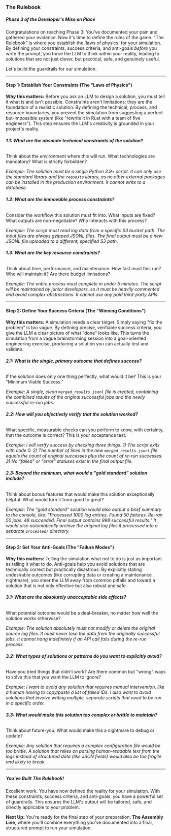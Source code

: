 ### The Rulebook

##### Phase 3 of the Developer's Mise en Place

Congratulations on reaching Phase 3! You’ve documented your pain and gathered your evidence. Now it's time to define the rules of the game. "The Rulebook" is where you establish the 'laws of physics' for your simulation. By defining your constraints, success criteria, and anti-goals _before_ you write the prompt, you force the LLM to think within your reality, leading to solutions that are not just clever, but practical, safe, and genuinely useful.

Let's build the guardrails for our simulation.

---

#### Step 1: Establish Your Constraints (The "Laws of Physics")

**Why this matters:** Before you ask an LLM to design a solution, you must tell it what is and isn't possible. Constraints aren't limitations; they are the foundation of a realistic solution. By defining the technical, process, and resource boundaries, you prevent the simulation from suggesting a perfect-but-impossible system (like "rewrite it in Rust with a team of five engineers"). This step ensures the LLM's creativity is grounded in your project's reality.

###### **1.1: What are the absolute technical constraints of the solution?**

Think about the environment where this will run. What technologies are mandatory? What is strictly forbidden?

_Example: The solution must be a single Python 3.9+ script. It can only use the standard library and the `requests` library, as no other external packages can be installed in the production environment. It cannot write to a database._

>

###### **1.2: What are the immovable process constraints?**

Consider the workflow this solution must fit into. What inputs are fixed? What outputs are non-negotiable? Who interacts with this process?

_Example: The script must read log data from a specific S3 bucket path. The input files are always gzipped JSONL files. The final output must be a new JSONL file uploaded to a different, specified S3 path._

>

###### **1.3: What are the key resource constraints?**

Think about time, performance, and maintenance. How fast must this run? Who will maintain it? Are there budget limitations?

_Example: The entire process must complete in under 5 minutes. The script will be maintained by junior developers, so it must be heavily commented and avoid complex abstractions. It cannot use any paid third-party APIs._

>

---

#### Step 2: Define Your Success Criteria (The "Winning Conditions")

**Why this matters:** A simulation needs a clear target. Simply saying "fix the problem" is too vague. By defining precise, verifiable success criteria, you give the LLM a clear picture of what "done" looks like. This turns the simulation from a vague brainstorming session into a goal-oriented engineering exercise, producing a solution you can actually test and validate.

###### **2.1: What is the single, primary outcome that defines success?**

If the solution does only one thing perfectly, what would it be? This is your "Minimum Viable Success."

_Example: A single, clean `merged_results.jsonl` file is created, containing the combined results of the original successful jobs and the newly successful re-run jobs._

>

###### **2.2: How will you objectively verify that the solution worked?**

What specific, measurable checks can you perform to know, with certainty, that the outcome is correct? This is your acceptance test.

_Example: I will verify success by checking three things: 1) The script exits with code 0. 2) The number of lines in the new `merged_results.jsonl` file equals the count of original successes plus the count of re-run successes. 3) No "failed" or "error" statuses exist in the final output file._

>

###### **2.3: Beyond the minimum, what would a "gold standard" solution include?**

Think about bonus features that would make this solution exceptionally helpful. What would turn it from good to great?

_Example: The "gold standard" solution would also output a brief summary to the console, like: "Processed 1000 log entries. Found 50 failures. Re-ran 50 jobs. 48 succeeded. Final output contains 998 successful results." It would also automatically archive the original log files it processed into a separate `processed/` directory._

>

---

#### Step 3: Set Your Anti-Goals (The "Failure Modes")

**Why this matters:** Telling the simulation what _not_ to do is just as important as telling it what to do. Anti-goals help you avoid solutions that are technically correct but practically disastrous. By explicitly stating undesirable outcomes (like corrupting data or creating a maintenance nightmare), you steer the LLM away from common pitfalls and toward a solution that is not only effective but also robust and safe.

###### **3.1: What are the absolutely unacceptable side effects?**

What potential outcome would be a deal-breaker, no matter how well the solution works otherwise?

_Example: The solution absolutely must not modify or delete the original source log files. It must never lose the data from the originally successful jobs. It cannot hang indefinitely if an API call fails during the re-run process._

>

###### **3.2: What types of solutions or patterns do you want to explicitly avoid?**

Have you tried things that didn't work? Are there common but "wrong" ways to solve this that you want the LLM to ignore?

_Example: I want to avoid any solution that requires manual intervention, like a human having to copy/paste a list of failed IDs. I also want to avoid solutions that involve writing multiple, separate scripts that need to be run in a specific order._

>

###### **3.3: What would make this solution too complex or brittle to maintain?**

Think about future-you. What would make this a nightmare to debug or update?

_Example: Any solution that requires a complex configuration file would be too brittle. A solution that relies on parsing human-readable text from the logs instead of structured data (like JSON fields) would also be too fragile and likely to break._

>

---

##### You've Built The Rulebook!

Excellent work. You have now defined the reality for your simulation. With these constraints, success criteria, and anti-goals, you have a powerful set of guardrails. This ensures the LLM's output will be tailored, safe, and directly applicable to your problem.

**Next Up:** You're ready for the final step of your preparation: **The Assembly Line**, where you'll combine everything you've documented into a final, structured prompt to run your simulation.